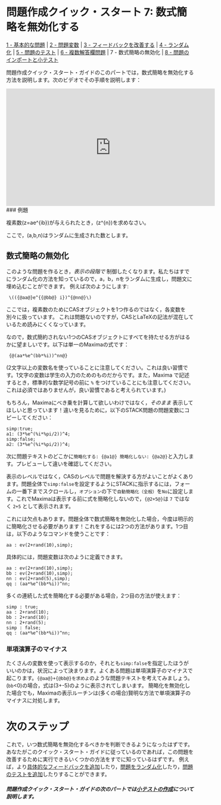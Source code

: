# 問題作成クイック・スタート 7: 数式簡略を無効化する

[1 - 基本的な問題](Authoring_quick_start_1.md) | [2 - 問題変数](Authoring_quick_start_2.md) | [3 - フィードバックを改善する](Authoring_quick_start_3.md) | [4 - ランダム化](Authoring_quick_start_4.md) | [5 - 問題のテスト](Authoring_quick_start_5.md) | [6 - 複数解答欄問題](Authoring_quick_start_6.md) | 7 - 数式簡略の無効化 | [8 - 問題のインポートと小テスト](Authoring_quick_start_8.md)



問題作成クイック・スタート・ガイドのこのパートでは，数式簡略を無効化する方法を説明します。次のビデオでその手順を説明します：

<iframe width="560" height="315" src="https://www.youtube.com/embed/Et1O2dibsDI" frameborder="0" allowfullscreen></iframe>
### 例題

複素数\(z=ae^{ib}\)が与えられたとき，\(z^{n}\)を求めなさい。

ここで，\(a,b,n\)はランダムに生成された数とします。

## 数式簡略の無効化

このような問題を作るとき，_表示の段階で_ 制御したくなります。私たちはすでにランダム化の方法を知っているので，a，b，nをランダムに生成し，問題文に埋め込むことができます。 例えば次のようにします:

```
 \(({@aa@}e^{{@bb@} i})^{@nn@}\)
```
ここでは，複素数のためにCASオブジェクトを1つ作るのではなく，各変数を別々に扱っています。 これは問題ないのですが，CASとLaTeXの記法が混在しているため読みにくくなっています。

なので，数式簡約されない1つのCASオブジェクトにすべてを持たせる方がはるかに望ましいです。以下は単一のMaximaの式です：

```
 {@(aa*%e^(bb*%i))^nn@}
```

(2文字以上の変数名を使っていることに注意してください。これは良い習慣です。1文字の変数は学生の入力のためのものだからです。また，Maxima で記述するとき，標準的な数学記号の前に `%` をつけていることにも注意してください。これは必須ではありませんが，良い習慣であると考えられています。)

もちろん，Maximaにべき乗を計算して欲しいわけではなく，_そのまま_ 表示してほしいと思っています！違いを見るために，以下のSTACK問題の問題変数にコピーしてください：

```
simp:true;
a1: (3*%e^(%i*%pi/2))^4;
simp:false;
a2: (3*%e^(%i*%pi/2))^4;
```

次に問題テキストのどこかに`簡略化する: {@a1@} 簡略化しない: {@a2@}`と入力します。プレビューして違いを確認してください。

表示のレベルではなく，CASのレベルで問題を解決する方がよいことがよくあります。問題全体で`simp:false`を設定するようにSTACKに指示するには，フォームの一番下までスクロールし，`オプション`の下で`自動簡略化（全般）`を`No`に設定します。これでMaximaは表示する前に式を簡略化しないので，`{@2+5@}`は `7` ではなく `2+5` として表示されます。

これには欠点もあります。問題全体で数式簡略を無効化した場合，今度は明示的に簡略化させる必要があります！これをするには2つの方法があります。1つ目は，以下のようなコマンドを使うことです：

```
aa : ev(2+rand(10),simp);
```

具体的には，問題変数は次のように定義できます。

```
aa : ev(2+rand(10),simp);
bb : ev(2+rand(10),simp);
nn : ev(2+rand(5),simp);
qq : (aa*%e^(bb*%i))^nn;
```

多くの連続した式を簡略化する必要がある場合，2つ目の方法が使えます：

```
simp : true;
aa : 2+rand(10);
bb : 2+rand(10);
nn : 2+rand(5);
simp : false;
qq : (aa*%e^(bb*%i))^nn;
```

### 単項演算子のマイナス
たくさんの変数を使って表示するのか，それとも`simp:false`を指定したほうがいいのかは，状況によって決まります。よくある問題は単項演算子のマイナスで起こります。`{@aa@}+{@bb@}を求めよ`のような問題テキストを考えてみましょう。\(`bb`<0\)の場合，式は\(3+-5\)のように表示されてしまいます。 簡略化を無効化した場合でも，Maximaの表示ルーチンは(多くの場合)賢明な方法で単項演算子のマイナスに対処します。

# 次のステップ

これで，いつ数式簡略を無効化するべきかを判断できるようになったはずです。あなたがこのクイック・スタート・ガイドに従っているのであれば，この問題を改善するために実行できるいくつかの方法をすでに知っているはずです。
例えば，より[具体的なフィードバックを追加](Authoring_quick_start_3.md)したり，[問題をランダム化](Authoring_quick_start_4.md)したり，[問題のテストを追加](Authoring_quick_start_5.md)したりすることができます。

##### **問題作成クイック・スタート・ガイドの次のパートでは[小テストの作成](Authoring_quick_start_8.md)について説明します。**
